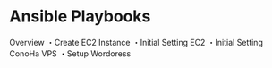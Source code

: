Ansible Playbooks
====


Overview
・Create EC2 Instance
・Initial Setting EC2
・Initial Setting ConoHa VPS
・Setup Wordoress
